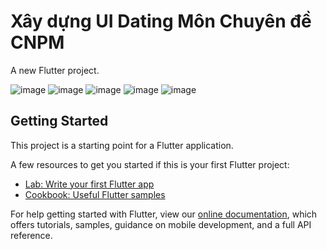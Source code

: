 # Xây dựng UI Dating Môn Chuyên đề CNPM

A new Flutter project.


![image](https://user-images.githubusercontent.com/67967917/136682602-efaaa877-1eba-4f34-9afa-545f6cad8af6.png)
![image](https://user-images.githubusercontent.com/67967917/136682599-45b4d58a-bf1b-4560-98f2-25ab7546d54f.png)
![image](https://user-images.githubusercontent.com/67967917/136682595-50ec9f1d-0d8c-4640-9bec-18fa990e2eb6.png)
![image](https://user-images.githubusercontent.com/67967917/136682584-dd77a27d-abec-4320-86ad-396d8a893e62.png)
![image](https://user-images.githubusercontent.com/67967917/136682558-ad3b2a5b-21ce-43c9-9909-15e9b9adb431.png)

## Getting Started

This project is a starting point for a Flutter application.

A few resources to get you started if this is your first Flutter project:

- [Lab: Write your first Flutter app](https://flutter.dev/docs/get-started/codelab)
- [Cookbook: Useful Flutter samples](https://flutter.dev/docs/cookbook)

For help getting started with Flutter, view our
[online documentation](https://flutter.dev/docs), which offers tutorials,
samples, guidance on mobile development, and a full API reference.
